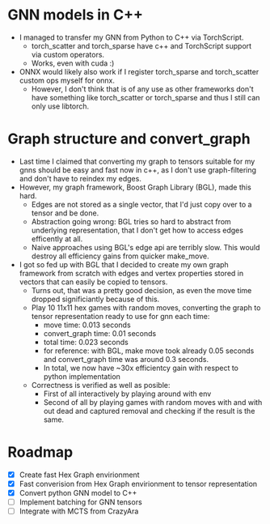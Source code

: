 # GNN models in C++
+ I managed to transfer my GNN from Python to C++ via TorchScript.
	- torch\_scatter and torch\_sparse have c++ and TorchScript support via custom operators.
	- Works, even with cuda :)
+ ONNX would likely also work if I register torch\_sparse and torch\_scatter custom ops myself for onnx.
	- However, I don't think that is of any use as other frameworks don't have something like torch\_scatter or torch\_sparse and thus I still can only use libtorch.

# Graph structure and convert\_graph
+ Last time I claimed that converting my graph to tensors suitable for my gnns should be easy and fast now in c++, as I don't use graph-filtering and don't have to reindex my edges.
+ However, my graph framework, Boost Graph Library (BGL), made this hard.
	- Edges are not stored as a single vector, that I'd just copy over to a tensor and be done.
	- Abstraction going wrong: BGL tries so hard to abstract from underlying representation, that I don't get how to access edges efficently at all.
	- Naive approaches using BGL's edge api are terribly slow. This would destroy all efficiency gains from quicker make\_move.
+ I got so fed up with BGL that I decided to create my own graph framework from scratch with edges and vertex properties stored in vectors that can easily be copied to tensors.
	- Turns out, that was a pretty good decision, as even the move time dropped significiantly because of this.
	- Play 10 11x11 hex games with random moves, converting the graph to tensor representation ready to use for gnn each time:
		* move time: 0.013 seconds
		* convert_graph time: 0.01 seconds
		* total time: 0.023 seconds
		* for reference: with BGL, make move took already 0.05 seconds and convert_graph time was around 0.3 seconds.
		* In total, we now have ~30x efficientcy gain with respect to python implementation
	- Correctness is verified as well as posible:
		* First of all interactively by playing around with env
		* Second of all by playing games with random moves with and with out dead and captured removal and checking if the result is the same.

# Roadmap
- [x] Create fast Hex Graph envirionment
- [x] Fast converision from Hex Graph envirionment to tensor representation
- [x] Convert python GNN model to C++
- [ ] Implement batching for GNN tensors
- [ ] Integrate with MCTS from CrazyAra
